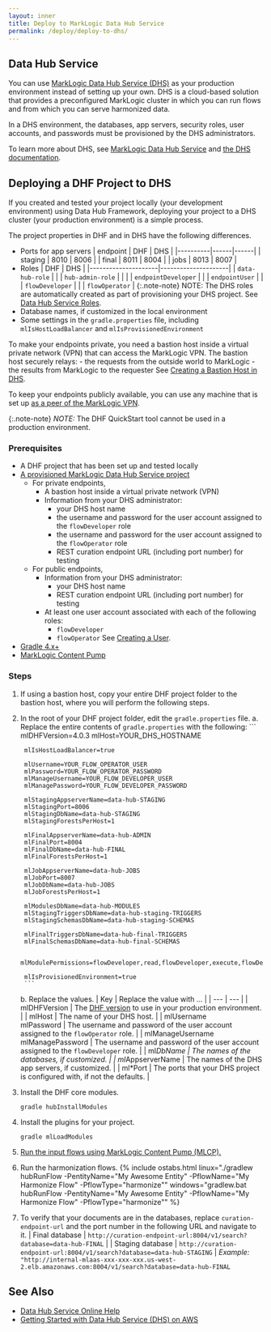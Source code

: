 ```yaml
---
layout: inner
title: Deploy to MarkLogic Data Hub Service
permalink: /deploy/deploy-to-dhs/
---
```


## Data Hub Service

You can use [MarkLogic Data Hub Service (DHS)](https://www.marklogic.com/blog/introducing-marklogic-data-hub-service/) as your production environment instead of setting up your own. DHS is a cloud-based solution that provides a preconfigured MarkLogic cluster in which you can run flows and from which you can serve harmonized data.

In a DHS environment, the databases, app servers, security roles, user accounts, and passwords must be provisioned by the DHS administrators.

To learn more about DHS, see [MarkLogic Data Hub Service](http://www.marklogic.com/product/marklogic-database-overview/data-hub-service/) and [the DHS documentation](https://cloudservices.marklogic.com/help?type=datahub).

<!--
{:.note-note} NOTE: DHS is not intended as a development environment.
But https://cloudservices.marklogic.com/help?type=datahub&subtype=user#VPC says:
"Note: Use the MarkLogic Data Hub Service for Data Hub Framework development and proof of concept projects."
-->


## Deploying a DHF Project to DHS

If you created and tested your project locally (your development environment) using Data Hub Framework, deploying your project to a DHS cluster (your production environment) is a simple process.

The project properties in DHF and in DHS have the following differences.

- Ports for app servers
    | endpoint | DHF  | DHS  |
    |----------|------|------|
    | staging  | 8010 | 8006 |
    | final    | 8011 | 8004 |
    | jobs     | 8013 | 8007 |
- Roles
    | DHF                 | DHS                 |
    |---------------------|---------------------|
    | `data-hub-role`     |                     |
    | `hub-admin-role`    |                     |
    |                     | `endpointDeveloper` |
    |                     | `endpointUser`      |
    |                     | `flowDeveloper`     |
    |                     | `flowOperator`      |
    {:.note-note} NOTE: The DHS roles are automatically created as part of provisioning your DHS project.
    See [Data Hub Service Roles](https://cloudservices.marklogic.com/help?type=datahub&subtype=user#DHSroles).
- Database names, if customized in the local environment
- Some settings in the `gradle.properties` file, including `mlIsHostLoadBalancer` and `mlIsProvisionedEnvironment`

To make your endpoints private, you need a bastion host inside a virtual private network (VPN) that can access the MarkLogic VPN. The bastion host securely relays:
    - the requests from the outside world to MarkLogic
    - the results from MarkLogic to the requester
See [Creating a Bastion Host in DHS](???).

To keep your endpoints publicly available, you can use any machine that is set up [as a peer of the MarkLogic VPN](https://cloudservices.marklogic.com/help?type=network#peer-role).

{:.note-note} *NOTE:* The DHF QuickStart tool cannot be used in a production environment.


### Prerequisites

- A DHF project that has been set up and tested locally
- [A provisioned MarkLogic Data Hub Service project](https://cloudservices.marklogic.com/help)
  - For private endpoints,
    - A bastion host inside a virtual private network (VPN)
    - Information from your DHS administrator:
      - your DHS host name
      - the username and password for the user account assigned to the `flowDeveloper` role
      - the username and password for the user account assigned to the `flowOperator` role
      - REST curation endpoint URL (including port number) for testing
  - For public endpoints,
    - Information from your DHS administrator:
      - your DHS host name
      - REST curation endpoint URL (including port number) for testing
    - At least one user account associated with each of the following roles:
      - `flowDeveloper`
      - `flowOperator`
      See [Creating a User](https://docs.marklogic.com/guide/admin/security#id_58960).
- [Gradle 4.x+](https://docs.gradle.org/current/userguide/installation.html#installing_gradle)
- [MarkLogic Content Pump](https://docs.marklogic.com/guide/mlcp/install)


### Steps

1. If using a bastion host, copy your entire DHF project folder to the bastion host, where you will perform the following steps.
1. In the root of your DHF project folder, edit the `gradle.properties` file.
    a. Replace the entire contents of `gradle.properties` with the following:
        ```
        mlDHFVersion=4.0.3
        mlHost=YOUR_DHS_HOSTNAME

        mlIsHostLoadBalancer=true

        mlUsername=YOUR_FLOW_OPERATOR_USER
        mlPassword=YOUR_FLOW_OPERATOR_PASSWORD
        mlManageUsername=YOUR_FLOW_DEVELOPER_USER
        mlManagePassword=YOUR_FLOW_DEVELOPER_PASSWORD

        mlStagingAppserverName=data-hub-STAGING
        mlStagingPort=8006
        mlStagingDbName=data-hub-STAGING
        mlStagingForestsPerHost=1

        mlFinalAppserverName=data-hub-ADMIN
        mlFinalPort=8004
        mlFinalDbName=data-hub-FINAL
        mlFinalForestsPerHost=1

        mlJobAppserverName=data-hub-JOBS
        mlJobPort=8007
        mlJobDbName=data-hub-JOBS
        mlJobForestsPerHost=1

        mlModulesDbName=data-hub-MODULES
        mlStagingTriggersDbName=data-hub-staging-TRIGGERS
        mlStagingSchemasDbName=data-hub-staging-SCHEMAS

        mlFinalTriggersDbName=data-hub-final-TRIGGERS
        mlFinalSchemasDbName=data-hub-final-SCHEMAS

        mlModulePermissions=flowDeveloper,read,flowDeveloper,execute,flowDeveloper,insert,flowOperator,read,flowOperator,execute,flowOperator,insert

        mlIsProvisionedEnvironment=true
        ```
    b. Replace the values.
        | Key | Replace the value with ... |
        | --- | --- |
        | mlDHFVersion | The [DHF version](https://github.com/marklogic/marklogic-data-hub/releases) to use in your production environment. |
        | mlHost | The name of your DHS host. |
        | mlUsername<br>mlPassword | The username and password of the user account assigned to the `flowOperator` role. |
        | mlManageUsername<br>mlManagePassword | The username and password of the user account assigned to the `flowDeveloper` role. |
        | ml*DbName | The names of the databases, if customized. |
        | ml*AppserverName | The names of the DHS app servers, if customized. |
        | ml*Port | The ports that your DHS project is configured with, if not the defaults. |
1. Install the DHF core modules.
    ```
    gradle hubInstallModules
    ```
1. Install the plugins for your project.
    ```
    gradle mlLoadModules
    ```
1. [Run the input flows using MarkLogic Content Pump (MLCP).](https://marklogic.github.io/marklogic-data-hub/ingest/mlcp/)
1. Run the harmonization flows. <!-- Code from https://marklogic.github.io/marklogic-data-hub/harmonize/gradle/ -->
    {% include ostabs.html 
        linux="./gradlew hubRunFlow -PentityName=\"My Awesome Entity\" -PflowName=\"My Harmonize Flow\" -PflowType=\"harmonize\"" 
        windows="gradlew.bat hubRunFlow -PentityName=\"My Awesome Entity\" -PflowName=\"My Harmonize Flow\" -PflowType=\"harmonize\"" 
    %}
1. To verify that your documents are in the databases, replace `curation-endpoint-url` and the port number in the following URL and navigate to it.
    | Final database   | `http://curation-endpoint-url:8004/v1/search?database=data-hub-FINAL`   |
    | Staging database | `http://curation-endpoint-url:8004/v1/search?database=data-hub-STAGING` |
    *Example:* `"http://internal-mlaas-xxx-xxx-xxx.us-west-2.elb.amazonaws.com:8004/v1/search?database=data-hub-FINAL`


## See Also
- [Data Hub Service Online Help](https://cloudservices.marklogic.com/help?type=datahub)
- [Getting Started with Data Hub Service (DHS) on AWS](https://developer.marklogic.com/learn/data-hub-service-aws)
